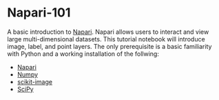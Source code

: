 # Napari-101

A basic introduction to [Napari](https://github.com/napari/napari). Napari allows users to interact and view large multi-dimensional datasets. This tutorial notebook will introduce image, label, and point layers. The only prerequisite is a basic familiarity with Python and a working installation of the follwing:

* [Napari](https://pypi.org/project/napari/)
* [Numpy](https://pypi.org/project/numpy/)
* [scikit-image](https://pypi.org/project/scikit-image/)
* [SciPy](https://pypi.org/project/scipy/)
